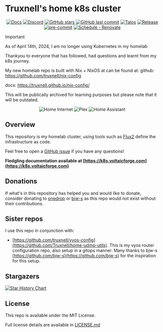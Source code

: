# Truxnell's home k8s cluster

<div align="center">

[![Docs](https://img.shields.io/static/v1.svg?color=009688&labelColor=555555&logoColor=ffffff&style=for-the-badge&label=Cluster&message=Docs)](https://k8s.voltaicforge.com "Documentation for this repository.")
[![Discord](https://img.shields.io/discord/673534664354430999?color=7289da&label=DISCORD&style=for-the-badge&logo=discord)](https://discord.gg/sTMX7Vh "k8s at home Discord Community")
[![GitHub stars](https://img.shields.io/github/stars/Truxnell/home-cluster?color=green&style=for-the-badge)](https://github.com/Truxnell/home-cluster/stargazers "This repo star count")
[![GitHub last commit](https://img.shields.io/github/last-commit/Truxnell/home-cluster?color=purple&style=for-the-badge)](https://github.com/Truxnell/home-cluster/commits/main "Commit History")
[![Talos](https://img.shields.io/badge/OS-Talos-success?style=for-the-badge)](https://talos.dev "Talos OS")
[![Release](https://img.shields.io/github/v/release/Truxnell/home-cluster?style=for-the-badge)](https://github.com/Truxnell/home-cluster/releases "Repo releases")
[![pre-commit](https://img.shields.io/badge/pre--commit-enabled-brightgreen?logo=pre-commit&logoColor=white&style=for-the-badge&logo-pre-commit)](https://github.com/pre-commit/pre-commit "Precommit status")
[![Schedule - Renovate](https://img.shields.io/github/actions/workflow/status/Truxnell/home-cluster/schedule-renovate.yaml?label=Renovate&logo=renovatebot&style=for-the-badge&branch=main)](https://github.com/Truxnell/home-cluster/actions/workflows/schedule-renovate.yaml)

</div>

> [!IMPORTANT]
> As of April 14th, 2024, I am no longer using Kubernetes in my homelab
> 
> Thankyou to everyone that has followed, had questions and learnt from my 
> k8s journey.
>
> My new homelab repo is built with Nix + NixOS at can be found at:
> github: https://github.com/truxnell/nix-config
> 
> docs: https://truxnell.github.io/nix-config/
>
> This will be publically archived for learning purposes but please note
> that it will be outdated.

<div align="center">

![Home Internet](https://status.voltaicforge.com/api/badge/15/status?style=for-the-badge&label=Home%20Internet)
![Plex](https://status.voltaicforge.com/api/badge/1/status?style=for-the-badge&label=Plex)
![Home Assistant](https://status.voltaicforge.com/api/badge/5/status?style=for-the-badge&label=Home%20Assistant)

</div>

## Overview

This repository is my homelab cluster, using tools such as [Flux2](https://github.com/fluxcd/flux2) define the infrastructure as code.

Feel free to open a [GitHub issue](https://github.com/Truxnell/home-cluster/issues/new) if you have any questions!

**Fledgling documentation available at [https://k8s.voltaicforge.com](https://k8s.voltaicforge.com)**

## Donations

If what's in this repository has helped you and would like to donate, consider donating to [onedrop](https://github.com/onedr0p) or [bjw-s](https://github.com/bjw-s) as this repo would not exist without their contributions.

## Sister repos

I use this repo in conjunction with:

- [https://github.com/truxnell/vyos-config](https://github.com/Truxnell/home-udmp-utils). This is my vyos router configuration repo, also setup in a gitops manner. Many thanks to bjw-s [https://github.com/bjw-s](https://github.com/bjw-s) for the inspiration for this setup.

## Stargazers

[![Star History Chart](https://api.star-history.com/svg?repos=truxnell/home-cluster&type=Date)](https://star-history.com/#truxnell/home-cluster&Date)

## License

This repo is available under the MIT License.

Full license details are available in [LICENSE.md](LICENSE.md)
